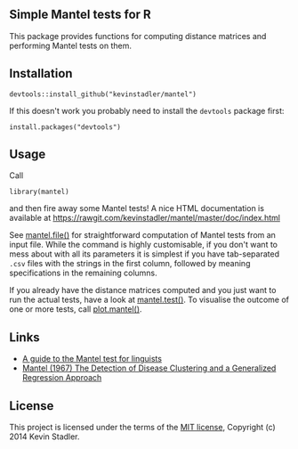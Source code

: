 ## Simple Mantel tests for R

This package provides functions for computing distance matrices and performing Mantel tests on them.

## Installation

    devtools::install_github("kevinstadler/mantel")

If this doesn't work you probably need to install the `devtools` package first:

    install.packages("devtools")

## Usage

Call

    library(mantel)

and then fire away some Mantel tests! A nice HTML documentation is available at https://rawgit.com/kevinstadler/mantel/master/doc/index.html

See [mantel.file()](https://rawgit.com/kevinstadler/mantel/master/doc/mantel.file.html) for straightforward computation of Mantel tests from an input file. While the command is highly customisable, if you don't want to mess about with all its parameters it is simplest if you have tab-separated `.csv` files with the strings in the first column, followed by meaning specifications in the remaining columns.

If you already have the distance matrices computed and you just want to run the actual tests, have a look at [mantel.test()](https://rawgit.com/kevinstadler/mantel/master/doc/mantel.test.html). To visualise the outcome of one or more tests, call [plot.mantel()](https://rawgit.com/kevinstadler/mantel/master/doc/plot.mantel.html).

## Links

* [A guide to the Mantel test for linguists](http://www.jonwcarr.net/blog/2014/9/19/a-guide-to-the-mantel-test-for-linguists)
* [Mantel (1967) The Detection of Disease Clustering and a Generalized Regression Approach](http://cancerres.aacrjournals.org/content/27/2_Part_1/209.short)

## License

This project is licensed under the terms of the [MIT license](http://opensource.org/licenses/MIT), Copyright (c) 2014 Kevin Stadler.

